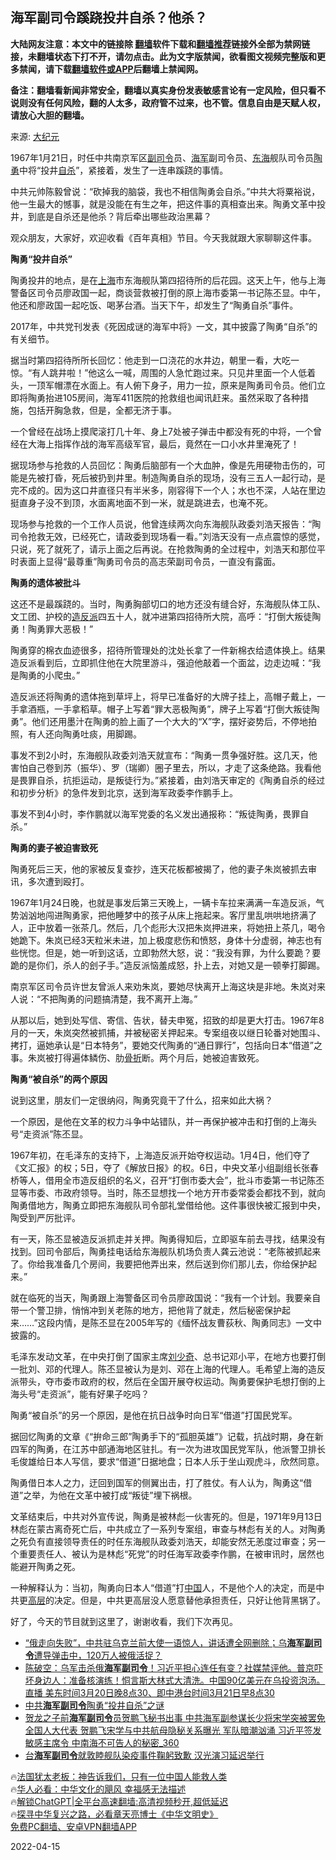  <!-- 面包屑导航 --> <h2>海军副司令蹊跷投井自杀？他杀？</h2> <p class="notice"><b>大陆网友注意：本文中的链接除 <a href="https://github.com/bannedbook/fanqiang" >翻墙</a>软件下载和<a href="https://github.com/killgcd/justmysocks/blob/master/README.md">翻墙推荐</a>链接外全部为禁网链接，未翻墙状态下打不开，请勿点击。此为文字版禁闻，欲看图文视频完整版和更多禁闻，请下载<a href="https://github.com/bannedbook/fanqiang">翻墙软件或APP</a>后翻墙上禁闻网。</p><p>备注：翻墙看新闻非常安全，翻墙以真实身份发表敏感言论有一定风险，但只看不说则没有任何风险，翻的人太多，政府管不过来，也不管。信息自由是天赋人权，请放心大胆的翻墙。</b></p>  <div class="entry"> <p>来源:&nbsp;<span class='wp_keywordlink_affiliate'><a href="http://www.epochtimes.com/" title="大纪元" target="_blank">大纪元</a></span>                          </p> <p>1967年1月21日，时任中共南京军区<a href="https://www.bannedbook.org/bnews/tag/%E5%89%AF%E5%8F%B8%E4%BB%A4/" class="st_tag internal_tag" rel="tag" title="标签 副司令 下的日志">副司令</a>员、<a href="https://www.bannedbook.org/bnews/tag/%e6%b5%b7%e5%86%9b/" class="st_tag internal_tag" rel="tag" title="标签 海军 下的日志">海军</a>副司令员、<a href="https://www.bannedbook.org/bnews/tag/%e4%b8%9c%e6%b5%b7/" class="st_tag internal_tag" rel="tag" title="标签 东海 下的日志">东海</a>舰队司令员<a href="https://www.bannedbook.org/bnews/tag/%e9%99%b6%e5%8b%87/" class="st_tag internal_tag" rel="tag" title="标签 陶勇 下的日志">陶勇</a>中将“投井<a href="https://www.bannedbook.org/bnews/tag/%e8%87%aa%e6%9d%80/" class="st_tag internal_tag" rel="tag" title="标签 自杀 下的日志">自杀</a>”，紧接着，发生了一连串蹊跷的事情。</p> <p>中共元帅陈毅曾说：“砍掉我的脑袋，我也不相信陶勇会自杀。”中共大将粟裕说，他一生最大的憾事，就是没能在有生之年，把这件事的真相查出来。陶勇文革中投井，到底是自杀还是他杀？背后牵出哪些政治黑幕？</p> <p>观众朋友，大家好，欢迎收看《百年真相》节目。今天我就跟大家聊聊这件事。</p> <p><strong>陶勇“投井自杀”</strong></p> <p>陶勇投井的地点，是在<a href="https://www.bannedbook.org/bnews/tag/%e4%b8%8a%e6%b5%b7/" class="st_tag internal_tag" rel="tag" title="标签 上海 下的日志">上海</a>市东海舰队第四招待所的后花园。这天上午，他与上海警备区司令员廖政国一起，商谈营救被打倒的原上海市委第一书记陈丕显。中午，他还和廖政国一起吃饭、喝茅台酒。当天下午，却发生了“陶勇自杀”事件。</p> <p>2017年，中共党刊发表《死因成谜的海军中将》一文，其中披露了陶勇“自杀”的有关细节。</p> <p>据当时第四招待所所长回忆：他走到一口浇花的水井边，朝里一看，大吃一惊。“有人跳井啦！”他这么一喊，周围的人急忙跑过来。只见井里面一个人低着头，一顶军帽漂在水面上。有人俯下身子，用力一拉，原来是陶勇司令员。他们立即将陶勇抬进105房间，海军411医院的抢救组也闻讯赶来。虽然采取了各种措施，包括开胸急救，但是，全都无济于事。</p> <p>一个曾经在战场上摸爬滚打几十年、身上7处被子弹击中都没有死的中将，一个曾经在大海上指挥作战的海军高级军官，最后，竟然在一口小水井里淹死了！</p> <p>据现场参与抢救的人员回忆：陶勇后脑部有一个大血肿，像是先用硬物击伤的，可能是先被打昏，死后被扔到井里。制造陶勇自杀的现场，没有三五人一起行动，是完不成的。因为这口井直径只有半米多，刚容得下一个人；水也不深，人站在里边挺直身子没不到顶，水面离地面不到一米，就是跳进去，也淹不死。</p> <p>现场参与抢救的一个工作人员说，他曾连续两次向东海舰队政委刘浩天报告：“陶司令抢救无效，已经死亡，请政委到现场看一看。”刘浩天没有一点点震惊的感觉，只说，死了就死了，请示上面之后再说。在抢救陶勇的全过程中，刘浩天和那位平时表面上显得“最尊重”陶勇司令员的高志荣副司令员，一直没有露面。</p> <p><strong>陶勇的遗体被批斗</strong></p> <p>这还不是最蹊跷的。当时，陶勇胸部切口的地方还没有缝合好，东海舰队体工队、文工团、护校的<a href="https://www.bannedbook.org/bnews/tag/%E9%80%A0%E5%8F%8D%E6%B4%BE/" class="st_tag internal_tag" rel="tag" title="标签 造反派 下的日志">造反派</a>四五十人，就冲进第四招待所大院，高呼：“打倒大叛徒陶勇！陶勇罪大恶极！”</p> <p>陶勇穿的棉衣血迹很多，招待所管理处的沈处长拿了一件新棉衣给遗体换上。结果造反派看到后，立即抓住他在大院里游斗，强迫他敲着一个面盆，边走边喊：“我是陶勇的小爬虫。”</p> <p>造反派还将陶勇的遗体拖到草坪上，将早已准备好的大牌子挂上，高帽子戴上，一手拿酒瓶，一手拿稻草。帽子上写着“罪大恶极陶勇”，牌子上写着“打倒大叛徒陶勇”。他们还用墨汁在陶勇的脸上画了一个大大的“X”字，摆好姿势后，不停地拍照，有人还向陶勇吐痰，用脚踢。</p> <p>事发不到2小时，东海舰队政委刘浩天就宣布：“陶勇一贯争强好胜。这几天，他害怕自己卷到苏（振华）、罗（瑞卿）圈子里去，所以，才走了这条绝路。我看他是畏罪自杀，抗拒运动，是叛徒行为。”紧接着，由刘浩天审定的《陶勇自杀的经过和初步分析》的急件发到北京，送到海军政委李作鹏手上。</p> <p>事发不到4小时，李作鹏就以海军党委的名义发出通报称：“叛徒陶勇，畏罪自杀。”</p> <p><strong>陶勇的妻子被迫害致死</strong></p>  <p>陶勇死后三天，他的家被反复查抄，连天花板都被揭了，他的妻子朱岚被抓去审讯，多次遭到殴打。</p> <p>1967年1月24日晚，也就是事发后第三天晚上，一辆卡车拉来满满一车造反派，气势汹汹地闯进陶勇家，把他睡梦中的孩子从床上拖起来。客厅里乱哄哄地挤满了人，正中放着一张茶几。然后，几个彪形大汉把朱岚押进来，将她扭上茶几，喝令她跪下。朱岚已经3天粒米未进，加上极度悲伤和愤怒，身体十分虚弱，神志也有些恍惚。但是，她一听到这话，立即勃然大怒，说：“我没有罪，为什么要跪？要跪的是你们，杀人的刽子手。”造反派恼羞成怒，扑上去，对她又是一顿拳打脚踢。</p> <p>南京军区司令员许世友曾派人来劝朱岚，要她尽快离开上海这块是非地。朱岚对来人说：“不把陶勇的问题搞清楚，我不离开上海。”</p> <p>从那以后，她到处写信、寄信、告状，替夫申冤，招致的却是更大打击。1967年8月的一天，朱岚突然被抓捕，并被秘密关押起来。专案组夜以继日轮番对她围斗、拷打，逼她承认是“日本特务”，要她交代陶勇的“通日罪行”，包括向日本“借道”之事。朱岚被打得遍体鳞伤、肋<a href="https://www.bannedbook.org/bnews/tag/%E9%AA%A8%E6%8A%98/" class="st_tag internal_tag" rel="tag" title="标签 骨折 下的日志">骨折</a>断。两个月后，她被迫害致死。</p> <p><strong>陶勇“被自杀”的两个原因</strong></p> <p>说到这里，朋友们一定很纳闷，陶勇究竟干了什么，招来如此大祸？</p> <p>一个原因，是他在文革的权力斗争中站错队，并一再保护被冲击和打倒的上海头号“走资派”陈丕显。</p> <p>1967年初，在毛泽东的支持下，上海造反派开始夺权运动。1月4日，他们夺了《文汇报》的权；5日，夺了《解放日报》的权。6日，中央文革小组副组长张春桥等人，借用全市造反组织的名义，召开“打倒市委大会”，批斗市委第一书记陈丕显等市委、市政府领导。当时，陈丕显想找一个地方开市委常委会都找不到，就向陶勇借地方，陶勇立即把东海舰队司令部礼堂借给他。这件事很快被汇报到中央，陶受到严厉批评。</p> <p>有一天，陈丕显被造反派抓走并关押。陶勇得知后，立即驱车前去寻找，结果没有找到。回司令部后，陶勇挂电话给东海舰队机场负责人龚云池说：“老陈被抓起来了。你给我准备几个房间，我要把他弄出来，然后送到你们那儿去，你给保护起来。”</p>  <p>就在临死的当天，陶勇跟上海警备区司令员廖政国说：“我有一个计划。我要亲自带一个警卫排，悄悄冲到关老陈的地方，把他背了就走，然后秘密保护起来……”这段内情，是陈丕显在2005年写的《缅怀战友曹荻秋、陶勇同志》一文中披露的。</p> <p>毛泽东发动文革，在中央打倒了国家主席<span class='wp_keywordlink'><a href="https://www.bannedbook.org/forum2/topic1158.html" title="《刘少奇传》" target="_blank">刘少奇</a></span>、总书记邓小平，在地方也要打倒一批刘、邓的代理人。陈丕显被认为是刘、邓在上海的代理人。毛希望上海的造反派带头，夺市委市政府的权，然后在全国开展夺权运动。陶勇要保护毛想打倒的上海头号“走资派”，能有好果子吃吗？</p> <p>陶勇“被自杀”的另一个原因，是他在抗日战争时向日军“借道”打国民党军。</p> <p>据回忆陶勇的文章《“拚命三郎”陶勇手下的“孤胆英雄”》记载，抗战时期，身在新四军的陶勇，在江苏中部通海地区驻扎。有一次为进攻国民党军队，他派警卫排长毛俊雄给日本人写信，要求“借道”日据地盘；日本人乐于坐山观虎斗，欣然同意。</p> <p>陶勇借日本人之力，迂回到国军的侧翼出击，打了胜仗。有人认为，陶勇这“借道”之举，为他在文革中被打成“叛徒”埋下祸根。</p> <p>文革结束后，中共对外宣传说，陶勇是被林彪一伙害死的。但是，1971年9月13日林彪在蒙古离奇死亡后，中共成立了一系列专案组，审查与林彪有关的人。对陶勇之死负有直接领导责任的时任东海舰队政委刘浩天，却能安然无恙度过审查；另一个重要责任人、被认为是林彪“死党”的时任海军政委李作鹏，在被审讯时，居然也能避开陶勇之死。</p> <p>一种解释认为：当初，陶勇向日本人“借道”打<span class='wp_keywordlink_affiliate'><a href="https://www.bannedbook.org/" title="中国" target="_blank">中国</a></span>人，不是他个人的决定，而是中共更<span class='wp_keywordlink_affiliate'><a href="https://www.bannedbook.org/bnews/ccpdope/" title="中共高层内幕" target="_blank">高层</a></span>的决定。但是，中共更高层没人愿意替他承担责任，只好让他背黑锅了。</p> <p>好了，今天的节目就到这里了，谢谢收看，我们下次再见。</p> <!--<div id="taboola-mid-1"></div>--><ul class='op-related-articles' title='相关阅读'> <li><a href='https://www.bannedbook.org/bnews/bannedvideo/20220511/1731126.html' target='_blank'>“俄走向失败”，中共驻乌克兰前大使一语惊人，讲话遭全网删除；乌<b>海军副司令</b>遭导弹击中，120万人被俄活捉？</a></li> <li><a href='https://www.bannedbook.org/bnews/bannedvideo/20220321/1707718.html' target='_blank'>陈破空：乌军击杀俄<b>海军副司令</b>！习近平担心连任有变？社媒禁评他。普京吓坏身边人：准备核演练！恫言斯大林式大清洗。中国90亿美元在乌投资泡汤。直播 美东时间3月20日晚8点30、即中港台时间3月21日早8点30</a></li> <li><a href='https://www.bannedbook.org/bnews/lishi/20220205/1688074.html' target='_blank'>中共<b>海军副司令</b>陶勇“投井自杀”之谜</a></li> <li><a href='https://www.bannedbook.org/bnews/comments/20210430/1536896.html' target='_blank'>贺龙之子前<b>海军副司令</b>员贺鹏飞秘书出事 中共海军副参谋长少将宋学突被罢免全国人大代表 贺鹏飞宋学与中共航母隐秘关系曝光 军队暗潮汹涌 习近平签发敏感主席令 中南海不可告人的秘密_360</a></li> <li><a href='https://www.bannedbook.org/bnews/taiwannews/20200419/1315547.html' target='_blank'>台<b>海军副司令</b>就敦睦舰队染疫事件鞠躬致歉 汉光演习延迟举行</a></li> </ul> <p class="texttj"> 🔥<a href="https://www.bannedbook.org/bnews/ssgc/20230219/1850782.html" target="_blank">法国犹太老板：神告诉我们，只有一位中国人能救人类</a><br/> 🔥<a href="https://www.bannedbook.org/bnews/comments/20220220/1694796.html" target="_blank">华人必看：中华文化的飓风 幸福感无法描述</a><br/> 🔥<a href="https://github.com/bannedbook/fanqiang/wiki/V2ray%E6%9C%BA%E5%9C%BA" target="_blank">解锁ChatGPT|全平台高速翻墙:高清视频秒开,超低延迟</a><br/> 🔥<a href="https://www.bannedbook.org/bnews/comments/20220808/1768773.html" target="_blank">探寻中华复兴之路，必看章天亮博士《中华文明史》</a><br/> <a href="https://github.com/bannedbook/fanqiang/wiki/%E7%A6%81%E9%97%BB%E7%BD%91%E5%AE%89%E5%8D%93%E7%BF%BB%E5%A2%99%E6%96%B0%E9%97%BBAPP" target="_blank">免费PC翻墙、安卓VPN翻墙APP</a><br/> </p> <p>2022-04-15</p><a name='sharetosocial'></a> <div style="margin-bottom:5px;padding-bottom:5px;clear:both"> <div id="archive-pix-1" class="banner-ads"> <!-- AuctionX Display platform tag START --> <div id="27602x728x90x621x_ADSLOT1" clicktrack="%%CLICK_URL_ESC%%"></div>  <!-- AuctionX Display platform tag END --> </div> <div id="archive-pix-2" class="banner-ads"> <!-- AuctionX Display platform tag START --> <div id="27556x300x250x621x_ADSLOT1" clicktrack="%%CLICK_URL_ESC%%" style="margin:0 auto;text-align:center"></div>  <!-- AuctionX Display platform tag END --> </div> </div>  <div id="archive-pix-1" class="banner-ads"> <!-- AuctionX Display platform tag START --> <div id="27603x728x90x621x_ADSLOT1" clicktrack="%%CLICK_URL_ESC%%"></div>  <!-- AuctionX Display platform tag END --> </div> </div><!--END ENTRY--> 